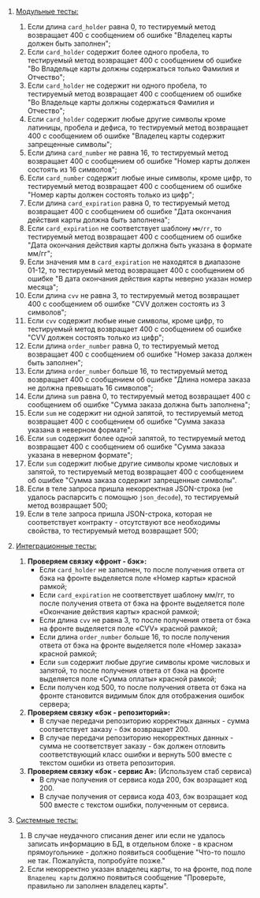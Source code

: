 1. <u>Модульные тесты:</u>

   1. Если длина `card_holder` равна 0, то тестируемый метод возвращает 400 с сообщением об ошибке "Владелец карты должен быть заполнен";
   2. Если `card_holder` содержит более одного пробела, то тестируемый метод возвращает 400 с сообщением об ошибке "Во Владельце карты должны содержаться только Фамилия и Отчество";
   3. Если `card_holder` не содержит ни одного пробела, то тестируемый метод возвращает 400 с сообщением об ошибке "Во Владельце карты должны содержаться Фамилия и Отчество";
   4. Если `card_holder` содержит любые другие символы кроме латиницы, пробела и дефиса, то тестируемый метод возвращает 400 с сообщением об ошибке "Владелец карты содержит запрещенные символы";
   5. Если длина `card_number` не равна 16, то тестируемый метод возвращает 400 с сообщением об ошибке "Номер карты должен состоять из 16 символов";
   6. Если `card_number` содержит любые иные символы, кроме цифр, то тестируемый метод возвращает 400 с сообщением об ошибке "Номер карты должен состоять только из цифр";
   7. Если длина `card_expiration` равна 0, то тестируемый метод возвращает 400 с сообщением об ошибке "Дата окончания действия карты должна быть заполнена";
   8. Если `card_expiration` не соответствует шаблону `мм/гг`, то тестируемый метод возвращает 400 с сообщением об ошибке "Дата окончания действия карты должна быть указана в формате мм/гг";
   9. Если значения мм в `card_expiration` не находятся в диапазоне 01-12, то тестируемый метод возвращает 400 с сообщением об ошибке "В дата окончания действия карты неверно указан номер месяца";
   10. Если длина `cvv` не равна 3, то тестируемый метод возвращает 400 с сообщением об ошибке "CVV должен состоять из 3 символов";
   11. Если `cvv` содержит любые иные символы, кроме цифр, то тестируемый метод возвращает 400 с сообщением об ошибке "CVV должен состоять только из цифр";
   12. Если длина `order_number` равна 0, то тестируемый метод возвращает 400 с сообщением об ошибке "Номер заказа должен быть заполнен";
   13. Если длина `order_number` больше 16, то тестируемый метод возвращает 400 с сообщением об ошибке "Длина номера заказа не должна превышать 16 символов";
   14. Если длина `sum` равна 0, то тестируемый метод возвращает 400 с сообщением об ошибке "Сумма заказа должна быть заполнена";
   15. Если `sum` не содержит ни одной запятой, то тестируемый метод возвращает 400 с сообщением об ошибке "Сумма заказа указана в неверном формате";
   16. Если `sum` содержит более одной запятой, то тестируемый метод возвращает 400 с сообщением об ошибке "Сумма заказа указана в неверном формате";
   17. Если `sum` содержит любые другие символы кроме числовых и запятой, то тестируемый метод возвращает 400 с сообщением об ошибке "Сумма заказа содержит запрещенные символы".
   18. Если в теле запроса пришла некорректная JSON-строка (не удалось распарсить с помощью `json_decode`), то тестируемый метод возвращает 500;
   19. Если в теле запроса пришла JSON-строка, которая не соответствует контракту - отсутствуют все необходимы свойства, то тестируемый метод возвращает 500;

2. <u>Интеграционные тесты:</u>

   1. **Проверяем связку «фронт - бэк»:**
      - Если `card_holder` не заполнен, то после получения ответа от бэка на фронте выделяется поле «Номер карты» красной рамкой;
      - Если `card_expiration` не соответствует шаблону мм/гг, то после получения ответа от бэка на фронте выделяется поле «Окончание действия карты» красной рамкой;
      - Если длина `cvv` не равна 3, то после получения ответа от бэка на фронте выделяется поле «CVV» красной рамкой;
      - Если длина `order_number` больше 16, то после получения ответа от бэка на фронте выделяется поле «Номер заказа» красной рамкой;
      - Если `sum` содержит любые другие символы кроме числовых и запятой, то после получения ответа от бэка на фронте выделяется поле «Сумма оплаты» красной рамкой;
      - Если получен код 500, то после получения ответа от бэка на фронте становится видимым блок для отображения ошибок сервера;
   2. **Проверяем связку «бэк - репозиторий»:**
      - В случае передачи репозиторию корректных данных - сумма соответствует заказу - бэк возвращает 200.
      - В случае передачи репозиторию некорректных данных - сумма не соответствует заказу - бэк должен отловить соответствующий класс ошибки и вернуть 500 вместе с текстом ошибки из ответа репозитория.
   3. **Проверяем связку «бэк - сервис А»:** (Используем стаб сервиса)
      - В случае получения от сервиса кода 200, бэк возращает код 200.
      - В случае получения от сервиса кода 403, бэк возращает код 500 вместе с текстом ошибки, полученным от сервиса.

3. <u>Системные тесты:</u>
   1. В случае неудачного списания денег или если не удалось записать информацию в БД, в отдельном блоке - в красном прямоугольнике - должно появиться сообщение "Что-то пошло не так. Пожалуйста, попробуйте позже."
   2. Если некорректно указан владелец карты, то на фронте, под поле `Владелец карты` должно появиться сообщение "Проверьте, правильно ли заполнен владелец карты".
